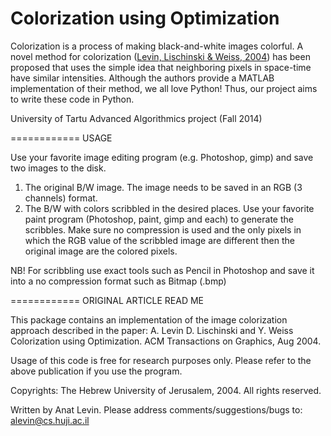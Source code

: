 Colorization using Optimization
============

Colorization is a process of making black-and-white images colorful. A novel method for colorization ([Levin, Lischinski & Weiss, 2004](http://www.cs.huji.ac.il/~yweiss/Colorization/colorization-siggraph04.pdf)) has been proposed that uses the simple idea that neighboring pixels in space-time have similar intensities. Although the authors provide a MATLAB implementation of their method, we all love Python! Thus, our project aims to write these code in Python.

University of Tartu Advanced Algorithmics project (Fall 2014)

============
USAGE

Use your favorite image editing program
(e.g. Photoshop, gimp) and save two images to
the disk. 

1) The original B/W image. The image needs to be saved in an RGB (3 channels) format.
2) The B/W with colors scribbled in the desired places. Use your favorite paint program (Photoshop, paint, gimp and each) to generate the scribbles. Make sure no compression is used and the only pixels in which the RGB value of the scribbled image are different then the original image are the colored pixels.

NB! For scribbling use exact tools such as Pencil in Photoshop and save it into a no compression format such as Bitmap (.bmp)

============
ORIGINAL ARTICLE READ ME

This package contains an implementation of the image colorization approach described in the paper:
A. Levin D. Lischinski and Y. Weiss Colorization using Optimization.
ACM Transactions on Graphics, Aug 2004. 
 

Usage of this code is free for research purposes only. 
Please refer to the above publication if you use the program.

Copyrights: The Hebrew University of Jerusalem, 2004.
All rights reserved.

Written by Anat Levin.
Please address comments/suggestions/bugs to: alevin@cs.huji.ac.il

